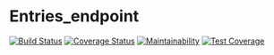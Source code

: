 # Entries_endpoint
[![Build Status](https://travis-ci.com/VivianDoreen/MyDiaryV1.2_endpoints.svg?branch=endpoints)](https://travis-ci.com/VivianDoreen/MyDiaryV1.2_endpoints)
[![Coverage Status](https://coveralls.io/repos/github/VivianDoreen/MyDiaryV1.2_endpoints/badge.svg)](https://coveralls.io/github/VivianDoreen/MyDiaryV1.2_endpoints)
[![Maintainability](https://api.codeclimate.com/v1/badges/421a1022350b62918c2f/maintainability)](https://codeclimate.com/github/VivianDoreen/MyDiaryV1.2_endpoints/maintainability)
[![Test Coverage](https://api.codeclimate.com/v1/badges/421a1022350b62918c2f/test_coverage)](https://codeclimate.com/github/VivianDoreen/MyDiaryV1.2_endpoints/test_coverage)